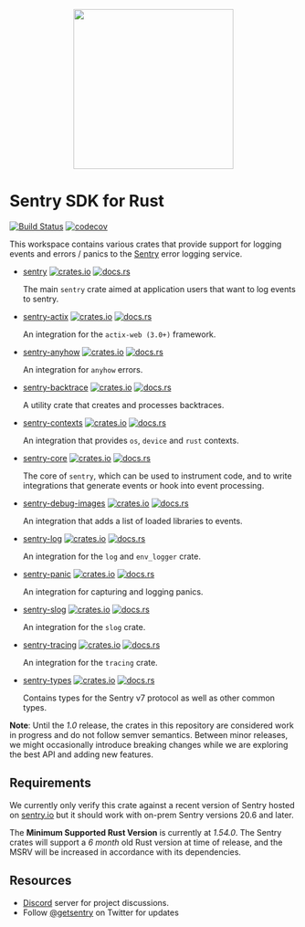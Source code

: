 <p align="center">
  <a href="https://sentry.io" target="_blank" align="center">
    <img src="https://sentry-brand.storage.googleapis.com/sentry-logo-black.png" width="280">
  </a>
  <br />
</p>

# Sentry SDK for Rust

[![Build Status](https://github.com/getsentry/sentry-rust/workflows/CI/badge.svg)](https://github.com/getsentry/sentry-rust/actions?workflow=CI)
[![codecov](https://codecov.io/gh/getsentry/sentry-rust/branch/master/graph/badge.svg?token=x4RzFE8N6t)](https://codecov.io/gh/getsentry/sentry-rust)

This workspace contains various crates that provide support for logging events and errors / panics to the
[Sentry](https://sentry.io/) error logging service.

- [sentry](./sentry) [![crates.io](https://img.shields.io/crates/v/sentry.svg)](https://crates.io/crates/sentry)
  [![docs.rs](https://docs.rs/sentry/badge.svg)](https://docs.rs/sentry)

  The main `sentry` crate aimed at application users that want to log events to sentry.

- [sentry-actix](./sentry-actix)
  [![crates.io](https://img.shields.io/crates/v/sentry-actix.svg)](https://crates.io/crates/sentry-actix)
  [![docs.rs](https://docs.rs/sentry-actix/badge.svg)](https://docs.rs/sentry-actix)

  An integration for the `actix-web (3.0+)` framework.

- [sentry-anyhow](./sentry-anyhow)
  [![crates.io](https://img.shields.io/crates/v/sentry-anyhow.svg)](https://crates.io/crates/sentry-anyhow)
  [![docs.rs](https://docs.rs/sentry-anyhow/badge.svg)](https://docs.rs/sentry-anyhow)

  An integration for `anyhow` errors.

- [sentry-backtrace](./sentry-backtrace)
  [![crates.io](https://img.shields.io/crates/v/sentry-backtrace.svg)](https://crates.io/crates/sentry-backtrace)
  [![docs.rs](https://docs.rs/sentry-backtrace/badge.svg)](https://docs.rs/sentry-backtrace)

  A utility crate that creates and processes backtraces.

- [sentry-contexts](./sentry-contexts)
  [![crates.io](https://img.shields.io/crates/v/sentry-contexts.svg)](https://crates.io/crates/sentry-contexts)
  [![docs.rs](https://docs.rs/sentry-contexts/badge.svg)](https://docs.rs/sentry-contexts)

  An integration that provides `os`, `device` and `rust` contexts.

- [sentry-core](./sentry-core)
  [![crates.io](https://img.shields.io/crates/v/sentry-core.svg)](https://crates.io/crates/sentry-core)
  [![docs.rs](https://docs.rs/sentry-core/badge.svg)](https://docs.rs/sentry-core)

  The core of `sentry`, which can be used to instrument code, and to write integrations that generate events or hook
  into event processing.

- [sentry-debug-images](./sentry-debug-images)
  [![crates.io](https://img.shields.io/crates/v/sentry-debug-images.svg)](https://crates.io/crates/sentry-debug-images)
  [![docs.rs](https://docs.rs/sentry-debug-images/badge.svg)](https://docs.rs/sentry-debug-images)

  An integration that adds a list of loaded libraries to events.

- [sentry-log](./sentry-log)
  [![crates.io](https://img.shields.io/crates/v/sentry-log.svg)](https://crates.io/crates/sentry-log)
  [![docs.rs](https://docs.rs/sentry-log/badge.svg)](https://docs.rs/sentry-log)

  An integration for the `log` and `env_logger` crate.

- [sentry-panic](./sentry-panic)
  [![crates.io](https://img.shields.io/crates/v/sentry-panic.svg)](https://crates.io/crates/sentry-panic)
  [![docs.rs](https://docs.rs/sentry-panic/badge.svg)](https://docs.rs/sentry-panic)

  An integration for capturing and logging panics.

- [sentry-slog](./sentry-slog)
  [![crates.io](https://img.shields.io/crates/v/sentry-slog.svg)](https://crates.io/crates/sentry-slog)
  [![docs.rs](https://docs.rs/sentry-slog/badge.svg)](https://docs.rs/sentry-slog)

  An integration for the `slog` crate.

- [sentry-tracing](./sentry-tracing)
  [![crates.io](https://img.shields.io/crates/v/sentry-tracing.svg)](https://crates.io/crates/sentry-tracing)
  [![docs.rs](https://docs.rs/sentry-tracing/badge.svg)](https://docs.rs/sentry-tracing)

  An integration for the `tracing` crate.

- [sentry-types](./sentry-types)
  [![crates.io](https://img.shields.io/crates/v/sentry-types.svg)](https://crates.io/crates/sentry-types)
  [![docs.rs](https://docs.rs/sentry-types/badge.svg)](https://docs.rs/sentry-types)

  Contains types for the Sentry v7 protocol as well as other common types.

**Note**: Until the _1.0_ release, the crates in this repository are considered work in progress and do not follow
semver semantics. Between minor releases, we might occasionally introduce breaking changes while we are exploring the
best API and adding new features.

## Requirements

We currently only verify this crate against a recent version of Sentry hosted on [sentry.io](https://sentry.io/) but it
should work with on-prem Sentry versions 20.6 and later.

The **Minimum Supported Rust Version** is currently at _1.54.0_.
The Sentry crates will support a _6 month_ old Rust version at time of release,
and the MSRV will be increased in accordance with its dependencies.

## Resources

- [Discord](https://discord.gg/ez5KZN7) server for project discussions.
- Follow [@getsentry](https://twitter.com/getsentry) on Twitter for updates
